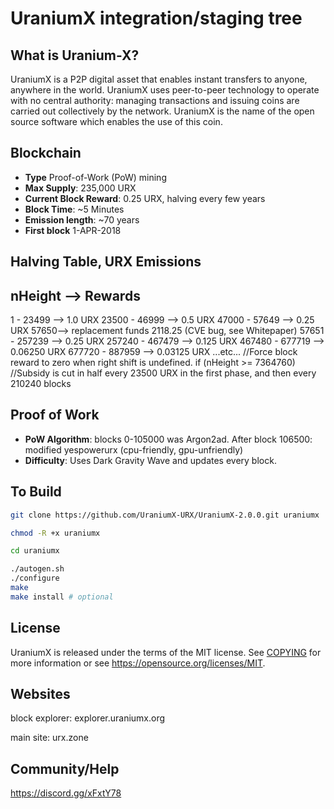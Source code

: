 UraniumX integration/staging tree
==================================

What is Uranium-X?
--------------------
UraniumX is a P2P digital asset that enables instant transfers to anyone, anywhere 
in the world.  UraniumX uses peer-to-peer technology to operate with no central 
authority: managing transactions and issuing coins are carried out collectively 
by the network. UraniumX is the name of the open source software which enables 
the use of this coin.

Blockchain
----------
- **Type** Proof-of-Work (PoW) mining
- **Max Supply**: 235,000 URX
- **Current Block Reward**: 0.25 URX, halving every few years
- **Block Time**: ~5 Minutes
- **Emission length**: ~70 years
- **First block** 1-APR-2018

Halving Table, URX Emissions
----------
nHeight --> Rewards
----------

1 - 23499 --> 1.0 URX
23500 - 46999 --> 0.5 URX
47000 - 57649 --> 0.25 URX
57650--> replacement funds 2118.25 (CVE bug, see Whitepaper)
57651 - 257239 --> 0.25 URX
257240 - 467479 --> 0.125 URX
467480 - 677719 --> 0.06250 URX
677720 - 887959 -->  0.03125 URX
...etc...
//Force block reward to zero when right shift is undefined.
    if (nHeight >= 7364760)
//Subsidy is cut in half every 23500 URX in the first phase, and then every 210240 blocks

Proof of Work
-------------
- **PoW Algorithm**: blocks 0-105000 was Argon2ad. After block 106500: modified yespowerurx (cpu-friendly, gpu-unfriendly)
- **Difficulty**: Uses Dark Gravity Wave and updates every block.

To Build
---------------------
```bash
git clone https://github.com/UraniumX-URX/UraniumX-2.0.0.git uraniumx
```
```bash
chmod -R +x uraniumx
```
```bash
cd uraniumx
```
```bash
./autogen.sh
./configure
make
make install # optional
```

License
-------
UraniumX is released under the terms of the MIT license. See 
[COPYING](COPYING) for more information or see https://opensource.org/licenses/MIT.

Websites
-------
block explorer: explorer.uraniumx.org

main site: urx.zone

Community/Help
-------
https://discord.gg/xFxtY78


